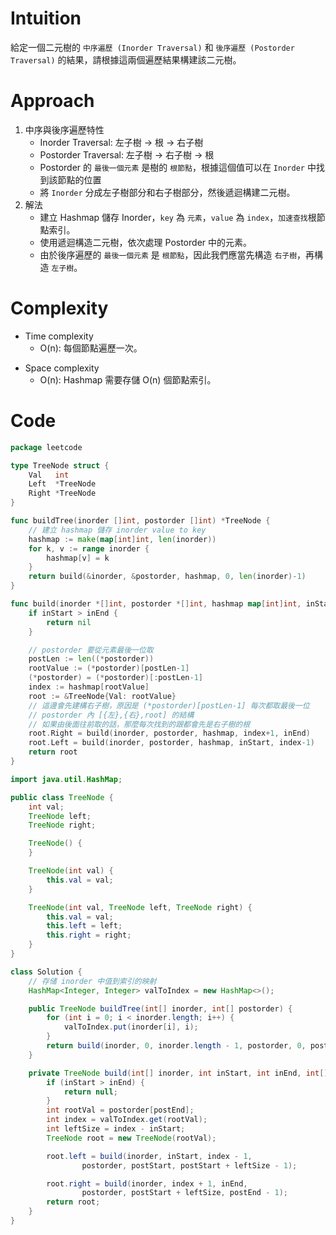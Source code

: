 # Intuition

給定一個二元樹的 `中序遍歷 (Inorder Traversal)` 和 `後序遍歷 (Postorder Traversal)` 的結果，請根據這兩個遍歷結果構建該二元樹。
<!-- Describe your first thoughts on how to solve this problem. -->

# Approach

1. 中序與後序遍歷特性
   - Inorder Traversal: 左子樹 -> 根 -> 右子樹
   - Postorder Traversal: 左子樹 -> 右子樹 -> 根
   - Postorder 的 `最後一個元素` 是樹的 `根節點`，根據這個值可以在 `Inorder` 中找到該節點的位置
   - 將 `Inorder` 分成左子樹部分和右子樹部分，然後遞迴構建二元樹。
2. 解法
   - 建立 Hashmap 儲存 Inorder，`key` 為 `元素`，`value` 為 `index`，`加速查找`根節點索引。
   - 使用遞迴構造二元樹，依次處理 Postorder 中的元素。
   - 由於後序遍歷的 `最後一個元素` 是 `根節點`，因此我們應當先構造 `右子樹`，再構造 `左子樹`。
<!-- Describe your approach to solving the problem. -->

# Complexity

- Time complexity
    - O(n): 每個節點遍歷一次。

<!-- Add your time complexity here, e.g. $$O(n)$$ -->

- Space complexity
    - O(n): Hashmap 需要存儲 O(n) 個節點索引。

<!-- Add your space complexity here, e.g. $$O(n)$$ -->

# Code

```go
package leetcode

type TreeNode struct {
	Val   int
	Left  *TreeNode
	Right *TreeNode
}

func buildTree(inorder []int, postorder []int) *TreeNode {
	// 建立 hashmap 儲存 inorder value to key
	hashmap := make(map[int]int, len(inorder))
	for k, v := range inorder {
		hashmap[v] = k
	}
	return build(&inorder, &postorder, hashmap, 0, len(inorder)-1)
}

func build(inorder *[]int, postorder *[]int, hashmap map[int]int, inStart, inEnd int) *TreeNode {
	if inStart > inEnd {
		return nil
	}

	// postorder 要從元素最後一位取
	postLen := len((*postorder))
	rootValue := (*postorder)[postLen-1]
	(*postorder) = (*postorder)[:postLen-1]
	index := hashmap[rootValue]
	root := &TreeNode{Val: rootValue}
	// 這邊會先建構右子樹，原因是 (*postorder)[postLen-1] 每次都取最後一位
	// postorder 內 [{左},{右},root] 的結構
	// 如果由後面往前取的話，那麼每次找到的跟都會先是右子樹的根
	root.Right = build(inorder, postorder, hashmap, index+1, inEnd)
	root.Left = build(inorder, postorder, hashmap, inStart, index-1)
	return root
}
```

```java
import java.util.HashMap;

public class TreeNode {
    int val;
    TreeNode left;
    TreeNode right;

    TreeNode() {
    }

    TreeNode(int val) {
        this.val = val;
    }

    TreeNode(int val, TreeNode left, TreeNode right) {
        this.val = val;
        this.left = left;
        this.right = right;
    }
}

class Solution {
    // 存储 inorder 中值到索引的映射
    HashMap<Integer, Integer> valToIndex = new HashMap<>();

    public TreeNode buildTree(int[] inorder, int[] postorder) {
        for (int i = 0; i < inorder.length; i++) {
            valToIndex.put(inorder[i], i);
        }
        return build(inorder, 0, inorder.length - 1, postorder, 0, postorder.length - 1);
    }

    private TreeNode build(int[] inorder, int inStart, int inEnd, int[] postorder, int postStart, int postEnd) {
        if (inStart > inEnd) {
            return null;
        }
        int rootVal = postorder[postEnd];
        int index = valToIndex.get(rootVal);
        int leftSize = index - inStart;
        TreeNode root = new TreeNode(rootVal);

        root.left = build(inorder, inStart, index - 1,
                postorder, postStart, postStart + leftSize - 1);

        root.right = build(inorder, index + 1, inEnd,
                postorder, postStart + leftSize, postEnd - 1);
        return root;
    }
}
```